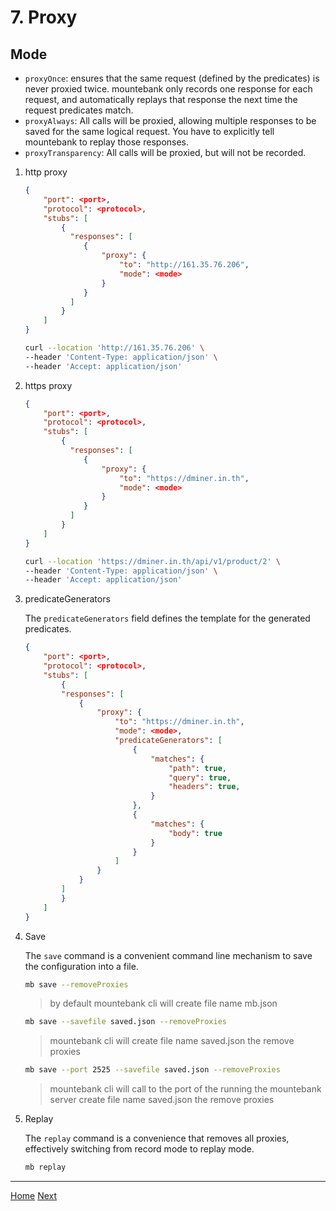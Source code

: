 # 7. Proxy

## Mode

- `proxyOnce`: ensures that the same request (defined by the predicates) is never proxied twice. mountebank only records one response for each request, and automatically replays that response the next time the request predicates match.
- `proxyAlways`: All calls will be proxied, allowing multiple responses to be saved for the same logical request. You have to explicitly tell mountebank to replay those responses.
- `proxyTransparency`: All calls will be proxied, but will not be recorded.

1. http proxy

   ```json
   {
       "port": <port>,
       "protocol": <protocol>,
       "stubs": [
           {
             "responses": [
                {
                    "proxy": {
                        "to": "http://161.35.76.206",
                        "mode": <mode>
                    }
                }
             ]
           }
       ]
   }
   ```

   ```sh
   curl --location 'http://161.35.76.206' \
   --header 'Content-Type: application/json' \
   --header 'Accept: application/json'
   ```

2. https proxy

   ```json
   {
       "port": <port>,
       "protocol": <protocol>,
       "stubs": [
           {
             "responses": [
                {
                    "proxy": {
                        "to": "https://dminer.in.th",
                        "mode": <mode>
                    }
                }
             ]
           }
       ]
   }
   ```

   ```sh
   curl --location 'https://dminer.in.th/api/v1/product/2' \
   --header 'Content-Type: application/json' \
   --header 'Accept: application/json'
   ```

3. predicateGenerators

   The `predicateGenerators` field defines the template for the generated predicates.

   ```json
   {
       "port": <port>,
       "protocol": <protocol>,
       "stubs": [
           {
           "responses": [
               {
                   "proxy": {
                       "to": "https://dminer.in.th",
                       "mode": <mode>,
                       "predicateGenerators": [
                           {
                               "matches": {
                                   "path": true,
                                   "query": true,
                                   "headers": true,
                               }
                           },
                           {
                               "matches": {
                                   "body": true
                               }
                           }
                       ]
                   }
               }
           ]
           }
       ]
   }
   ```

4. Save

   The `save` command is a convenient command line mechanism to save the configuration into a file.

   ```sh
   mb save --removeProxies
   ```

   > by default mountebank cli will create file name mb.json

   ```sh
   mb save --savefile saved.json --removeProxies
   ```

    > mountebank cli will create file name saved.json the remove proxies

   ```sh
   mb save --port 2525 --savefile saved.json --removeProxies
   ```

   > mountebank cli will call to the port of the running the mountebank server create file name saved.json the remove proxies

5. Replay

   The `replay` command is a convenience that removes all proxies, effectively switching from record mode to replay mode.

   ```sh
   mb replay
   ```

---

[Home](README.md) [Next](./08-Swagger-bank.md)

